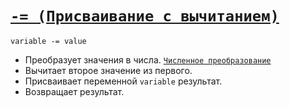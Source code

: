 # [`-= (Присваивание с вычитанием)`](../index.md)

`variable -= value`

- Преобразует значения в числа. [`Численное преобразование`](<../Теория Общее/Преобразование (численное).md>)
- Вычитает второе значение из первого.
- Присваивает переменной `variable` результат.
- Возвращает результат.
